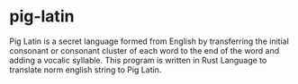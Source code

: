 # pig-latin
Pig Latin is a secret language formed from English by transferring the initial consonant or consonant cluster of each word to the end of the word and adding a vocalic syllable.
This program is written in Rust Language to translate norm english string to Pig Latin.
